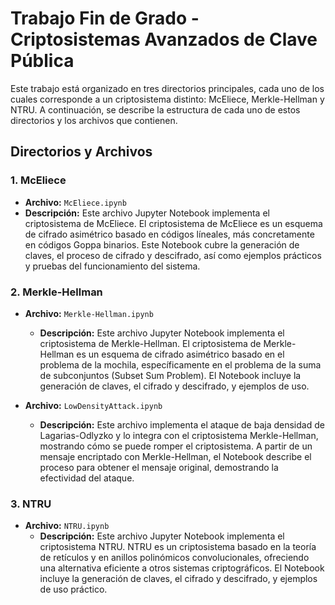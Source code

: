 # Trabajo Fin de Grado - Criptosistemas Avanzados de Clave Pública

Este trabajo está organizado en tres directorios principales, cada uno de los cuales corresponde a un criptosistema distinto: McEliece, Merkle-Hellman y NTRU. A continuación, se describe la estructura de cada uno de estos directorios y los archivos que contienen.

## Directorios y Archivos

### 1. McEliece

- **Archivo:** `McEliece.ipynb`
- **Descripción:** Este archivo Jupyter Notebook implementa el criptosistema de McEliece. El criptosistema de McEliece es un esquema de cifrado asimétrico basado en códigos líneales, más concretamente en códigos Goppa binarios. Este Notebook cubre la generación de claves, el proceso de cifrado y descifrado, así como ejemplos prácticos y pruebas del funcionamiento del sistema.

### 2. Merkle-Hellman

- **Archivo:** `Merkle-Hellman.ipynb`
  - **Descripción:** Este archivo Jupyter Notebook implementa el criptosistema de Merkle-Hellman. El criptosistema de Merkle-Hellman es un esquema de cifrado asimétrico basado en el problema de la mochila, específicamente en el problema de la suma de subconjuntos (Subset Sum Problem). El Notebook incluye la generación de claves, el cifrado y descifrado, y ejemplos de uso.

- **Archivo:** `LowDensityAttack.ipynb`
  - **Descripción:** Este archivo implementa el ataque de baja densidad de Lagarias-Odlyzko y lo integra con el criptosistema Merkle-Hellman, mostrando cómo se puede romper el criptosistema. A partir de un mensaje encriptado con Merkle-Hellman, el Notebook describe el proceso para obtener el mensaje original, demostrando la efectividad del ataque.

### 3. NTRU

- **Archivo:** `NTRU.ipynb`
  - **Descripción:** Este archivo Jupyter Notebook implementa el criptosistema NTRU. NTRU es un criptosistema basado en la teoría de retículos y en anillos polinómicos convolucionales, ofreciendo una alternativa eficiente a otros sistemas criptográficos. El Notebook incluye la generación de claves, el cifrado y descifrado, y ejemplos de uso práctico.
